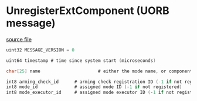 # UnregisterExtComponent (UORB message)

[source file](https://github.com/PX4/PX4-Autopilot/blob/main/msg/versioned/UnregisterExtComponent.msg)

```c
uint32 MESSAGE_VERSION = 0

uint64 timestamp # time since system start (microseconds)

char[25] name                      # either the mode name, or component name

int8 arming_check_id      # arming check registration ID (-1 if not registered)
int8 mode_id              # assigned mode ID (-1 if not registered)
int8 mode_executor_id     # assigned mode executor ID (-1 if not registered)

```
